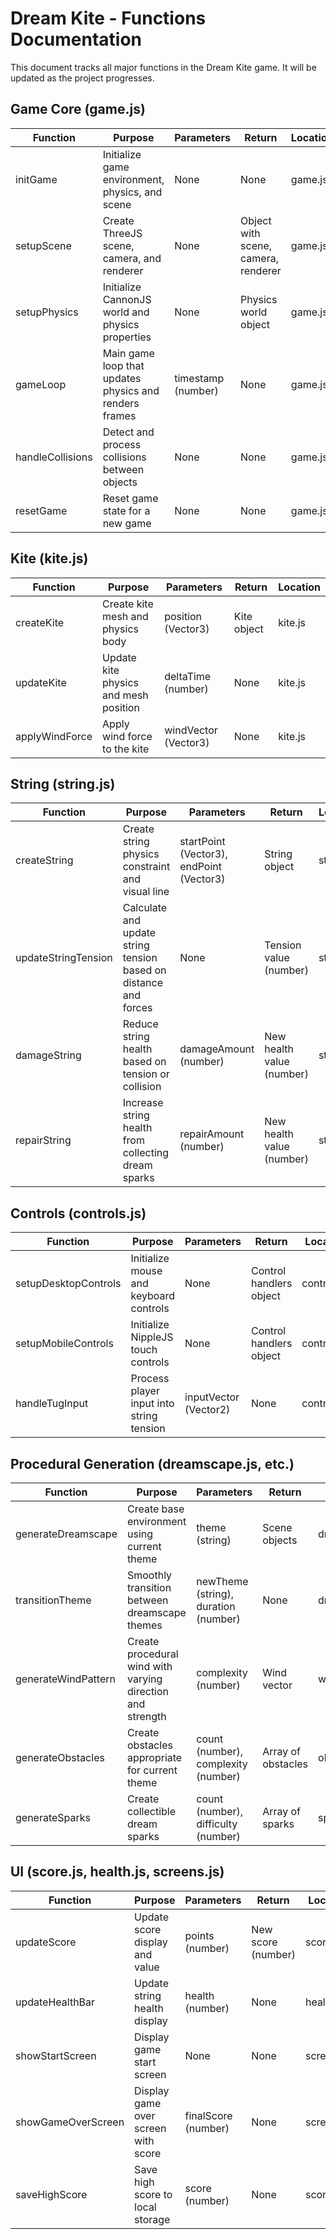 # Dream Kite - Functions Documentation

This document tracks all major functions in the Dream Kite game. It will be updated as the project progresses.

## Game Core (game.js)

| Function | Purpose | Parameters | Return | Location |
|----------|---------|------------|--------|----------|
| initGame | Initialize game environment, physics, and scene | None | None | game.js |
| setupScene | Create ThreeJS scene, camera, and renderer | None | Object with scene, camera, renderer | game.js |
| setupPhysics | Initialize CannonJS world and physics properties | None | Physics world object | game.js |
| gameLoop | Main game loop that updates physics and renders frames | timestamp (number) | None | game.js |
| handleCollisions | Detect and process collisions between objects | None | None | game.js |
| resetGame | Reset game state for a new game | None | None | game.js |

## Kite (kite.js)

| Function | Purpose | Parameters | Return | Location |
|----------|---------|------------|--------|----------|
| createKite | Create kite mesh and physics body | position (Vector3) | Kite object | kite.js |
| updateKite | Update kite physics and mesh position | deltaTime (number) | None | kite.js |
| applyWindForce | Apply wind force to the kite | windVector (Vector3) | None | kite.js |

## String (string.js)

| Function | Purpose | Parameters | Return | Location |
|----------|---------|------------|--------|----------|
| createString | Create string physics constraint and visual line | startPoint (Vector3), endPoint (Vector3) | String object | string.js |
| updateStringTension | Calculate and update string tension based on distance and forces | None | Tension value (number) | string.js |
| damageString | Reduce string health based on tension or collision | damageAmount (number) | New health value (number) | string.js |
| repairString | Increase string health from collecting dream sparks | repairAmount (number) | New health value (number) | string.js |

## Controls (controls.js)

| Function | Purpose | Parameters | Return | Location |
|----------|---------|------------|--------|----------|
| setupDesktopControls | Initialize mouse and keyboard controls | None | Control handlers object | controls.js |
| setupMobileControls | Initialize NippleJS touch controls | None | Control handlers object | controls.js |
| handleTugInput | Process player input into string tension | inputVector (Vector2) | None | controls.js |

## Procedural Generation (dreamscape.js, etc.)

| Function | Purpose | Parameters | Return | Location |
|----------|---------|------------|--------|----------|
| generateDreamscape | Create base environment using current theme | theme (string) | Scene objects | dreamscape.js |
| transitionTheme | Smoothly transition between dreamscape themes | newTheme (string), duration (number) | None | dreamscape.js |
| generateWindPattern | Create procedural wind with varying direction and strength | complexity (number) | Wind vector | wind.js |
| generateObstacles | Create obstacles appropriate for current theme | count (number), complexity (number) | Array of obstacles | obstacles.js |
| generateSparks | Create collectible dream sparks | count (number), difficulty (number) | Array of sparks | sparks.js |

## UI (score.js, health.js, screens.js)

| Function | Purpose | Parameters | Return | Location |
|----------|---------|------------|--------|----------|
| updateScore | Update score display and value | points (number) | New score (number) | score.js |
| updateHealthBar | Update string health display | health (number) | None | health.js |
| showStartScreen | Display game start screen | None | None | screens.js |
| showGameOverScreen | Display game over screen with score | finalScore (number) | None | screens.js |
| saveHighScore | Save high score to local storage | score (number) | None | score.js | 